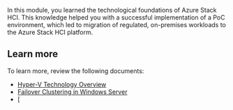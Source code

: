 In this module, you learned the technological foundations of Azure Stack HCI. This knowledge helped you with a successful implementation of a PoC environment, which led to migration of regulated, on-premises workloads to the Azure Stack HCI platform.

## Learn more

To learn more, review the following documents:

- [Hyper-V Technology Overview](https://docs.microsoft.com/en-us/windows-server/virtualization/hyper-v/hyper-v-technology-overview)
- [Failover Clustering in Windows Server](https://docs.microsoft.com/en-us/windows-server/failover-clustering/failover-clustering-overview)
- [